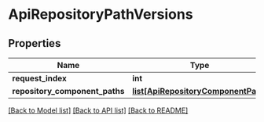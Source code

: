 # ApiRepositoryPathVersions

## Properties

| Name                           | Type                                                                  | Description | Notes      |
| ------------------------------ | --------------------------------------------------------------------- | ----------- | ---------- |
| **request_index**              | **int**                                                               |             | [optional] |
| **repository_component_paths** | [**list[ApiRepositoryComponentPath]**](ApiRepositoryComponentPath.md) |             | [optional] |

[[Back to Model list]](../README.md#documentation-for-models) [[Back to API list]](../README.md#documentation-for-api-endpoints) [[Back to README]](../README.md)
